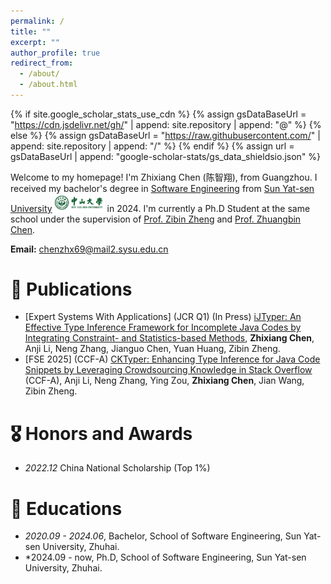 ```yaml
---
permalink: /
title: ""
excerpt: ""
author_profile: true
redirect_from: 
  - /about/
  - /about.html
---
```


{% if site.google_scholar_stats_use_cdn %}
{% assign gsDataBaseUrl = "https://cdn.jsdelivr.net/gh/" | append: site.repository | append: "@" %}
{% else %}
{% assign gsDataBaseUrl = "https://raw.githubusercontent.com/" | append: site.repository | append: "/" %}
{% endif %}
{% assign url = gsDataBaseUrl | append: "google-scholar-stats/gs_data_shieldsio.json" %}

<span class='anchor' id='about-me'></span>

Welcome to my homepage! I'm Zhixiang Chen (陈智翔), from Guangzhou. I received my bachelor's degree in [Software Engineering](https://sse.sysu.edu.cn/) from [Sun Yat-sen University](https://www.sysu.edu.cn/)<img src='images/SYSU_logo.gif' style="width: 6em;"> in 2024. I'm currently a Ph.D Student at the same school under the supervision of [Prof. Zibin Zheng](https://www.zibinzheng.com/) and [Prof. Zhuangbin Chen](https://zbchern.github.io/). 

**Email:** [chenzhx69@mail2.sysu.edu.cn](chenzhx69@mail2.sysu.edu.cn)

<!-- My research interest includes neural machine translation and computer vision. I have published more than 100 papers at the top international AI conferences with total <a href='https://scholar.google.com/citations?user=DhtAFkwAAAAJ'>google scholar citations <strong><span id='total_cit'>260000+</span></strong></a> (You can also use google scholar badge <a href='https://scholar.google.com/citations?user=DhtAFkwAAAAJ'><img src="https://img.shields.io/endpoint?url={{ url | url_encode }}&logo=Google%20Scholar&labelColor=f6f6f6&color=9cf&style=flat&label=citations"></a>). -->


<!-- # 🔥 News -->
<!-- - *2022.02*: &nbsp;🎉🎉 Lorem ipsum dolor sit amet, consectetur adipiscing elit. Vivamus ornare aliquet ipsum, ac tempus justo dapibus sit amet. 
- *2022.02*: &nbsp;🎉🎉 Lorem ipsum dolor sit amet, consectetur adipiscing elit. Vivamus ornare aliquet ipsum, ac tempus justo dapibus sit amet.  -->

# 📝 Publications 

- [Expert Systems With Applications] (JCR Q1) (In Press) [iJTyper: An Effective Type Inference Framework for Incomplete Java Codes by Integrating Constraint- and Statistics-based Methods](https://zhxchen-se.github.io/), **Zhixiang Chen**, Anji Li, Neng Zhang, Jianguo Chen, Yuan Huang, Zibin Zheng.
- [FSE 2025] (CCF-A) [CKTyper: Enhancing Type Inference for Java Code Snippets by Leveraging Crowdsourcing Knowledge in Stack Overflow](https://dl.acm.org/doi/abs/10.1145/3715724) (CCF-A), Anji Li, Neng Zhang, Ying Zou, **Zhixiang Chen**, Jian Wang, Zibin Zheng.

<!-- <div class='paper-box'><div class='paper-box-image'><div><div class="badge">FSE 2025</div><img src='images/500x300.png' alt="sym" width="100%"></div></div>
<div class='paper-box-text' markdown="1">

[CKTyper: Enhancing Type Inference for Java Code Snippets by Leveraging Crowdsourcing Knowledge in Stack Overflow](https://dl.acm.org/doi/abs/10.1145/3715724)

Anji Li, Neng Zhang, Ying Zou, **Zhixiang Chen**, Jian Wang, Zibin Zheng -->

<!-- [**Project**](https://scholar.google.com/citations?view_op=view_citation&hl=zh-CN&user=DhtAFkwAAAAJ&citation_for_view=DhtAFkwAAAAJ:ALROH1vI_8AC) <strong><span class='show_paper_citations' data='DhtAFkwAAAAJ:ALROH1vI_8AC'></span></strong>
- Lorem ipsum dolor sit amet, consectetur adipiscing elit. Vivamus ornare aliquet ipsum, ac tempus justo dapibus sit amet. 
</div>
</div>

- [Lorem ipsum dolor sit amet, consectetur adipiscing elit. Vivamus ornare aliquet ipsum, ac tempus justo dapibus sit amet](https://github.com), A, B, C, **CVPR 2020** -->

# 🎖 Honors and Awards
- *2022.12* China National Scholarship (Top 1%)
<!-- - *2021.09* Lorem ipsum dolor sit amet, consectetur adipiscing elit. Vivamus ornare aliquet ipsum, ac tempus justo dapibus sit amet.  -->

# 📖 Educations
- *2020.09 - 2024.06*, Bachelor, School of Software Engineering, Sun Yat-sen University, Zhuhai. 
- *2024.09 - now, Ph.D, School of Software Engineering, Sun Yat-sen University, Zhuhai. 

<!-- # 💬 Invited Talks
- *2021.06*, Lorem ipsum dolor sit amet, consectetur adipiscing elit. Vivamus ornare aliquet ipsum, ac tempus justo dapibus sit amet. 
- *2021.03*, Lorem ipsum dolor sit amet, consectetur adipiscing elit. Vivamus ornare aliquet ipsum, ac tempus justo dapibus sit amet.  \| [\[video\]](https://github.com/) -->

<!-- # 💻 Internships
- *2019.05 - 2020.02*, [Lorem](https://github.com/), China. -->
